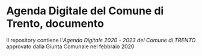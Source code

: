 # Agenda Digitale del Comune di Trento, documento
Il repository contiene l'*Agenda Digitale 2020 - 2023 del Comune di TRENTO* approvato dalla Giunta Comunale nel febbraio 2020
